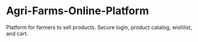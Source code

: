 # Agri-Farms-Online-Platform
Platform for farmers to sell products. Secure login, product catalog, wishlist, and cart.

